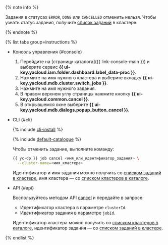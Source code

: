 {% note info %}

Задания в статусах `ERROR`, `DONE` или `CANCELLED` отменить нельзя. Чтобы узнать статус задания, получите [список заданий](#list) в кластере.

{% endnote %}

{% list tabs group=instructions %}

- Консоль управления {#console}

  1. Перейдите на [страницу каталога]({{ link-console-main }}) и выберите сервис **{{ ui-key.yacloud.iam.folder.dashboard.label_data-proc }}**.
  1. Нажмите на имя нужного кластера и выберите вкладку **{{ ui-key.yacloud.mdb.cluster.switch_jobs }}**.
  1. Нажмите на имя нужного задания.
  1. В правом верхнем углу страницы нажмите кнопку **{{ ui-key.yacloud.common.cancel }}**.
  1. В открывшемся окне выберите **{{ ui-key.yacloud.mdb.dialogs.popup_button_cancel }}**.

- CLI {#cli}

  {% include [cli-install](../cli-install.md) %}

  {% include [default-catalogue](../default-catalogue.md) %}

  Чтобы отменить задание, выполните команду:

  ```bash
  {{ yc-dp }} job cancel <имя_или_идентификатор_задания> \
    --cluster-name=<имя_кластера>
  ```

  Идентификатор и имя задания можно получить со [списком заданий в кластере](#list), имя кластера — со [списком кластеров в каталоге](../../data-proc/operations/cluster-list.md#list).

- API {#api}

  Воспользуйтесь методом API [cancel](../../data-proc/api-ref/Job/cancel) и передайте в запросе:
  * Идентификатор кластера в параметре `clusterId`.
  * Идентификатор задания в параметре `jobId`.

  Идентификатор кластера можно получить со [списком кластеров в каталоге](../../data-proc/operations/cluster-list.md#list), идентификатор задания — со [списком заданий в кластере](#list).

{% endlist %}